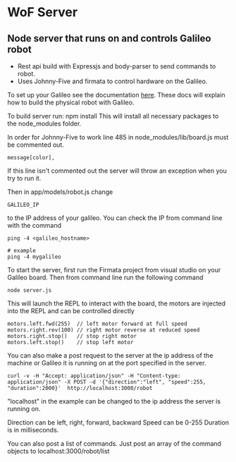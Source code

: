 # WoF Server
## Node server that runs on and controls Galileo robot

* Rest api build with Expressjs and body-parser to send commands to robot.
* Uses Johnny-Five and firmata to control hardware on the Galileo.

To set up your Galileo see the documentation [here](http://ms-iot.github.io/windows-on-fridges/post/how-to-build-a-nodebot/).
These docs will explain how to build the physical robot with Galileo.

To build server run:
    npm install
This will install all necessary packages to the node_modules folder.

In order for Johnny-Five to work line 485 in node_modules/lib/board.js must be commented out.
```
message[color],
```
If this line isn't commented out the server will throw an exception when you try to run it.

Then in app/models/robot.js change 
```
GALILEO_IP
```
to the IP address of your galileo. You can check the IP from command line with the command
```
ping -4 <galileo_hostname>

# example
ping -4 mygalileo
```

To start the server, first run the Firmata project from visual studio on your Galileo board.
Then from command line run the following command 

```
node server.js
```

This will launch the REPL to interact with the board, the motors are injected into the REPL and can be controlled directly
```
motors.left.fwd(255)  // left motor forward at full speed 
motors.right.rev(100) // right motor reverse at reduced speed
motors.right.stop()   // stop right motor
motors.left.stop()    // stop left motor
```

You can also make a post request to the server at the ip address of the machine or Galileo it is running on at the port specified in the server.
```
curl -v -H "Accept: application/json" -H "Content-type: application/json" -X POST -d '{"direction":"left", "speed":255, "duration":2000}'  http://localhost:3000/robot
```
"localhost" in the example can be changed to the ip address the server is running on.

Direction can be left, right, forward, backward
Speed can be 0-255
Duration is in milliseconds.

You can also post a list of commands. Just post an array of the command objects to localhost:3000/robot/list
